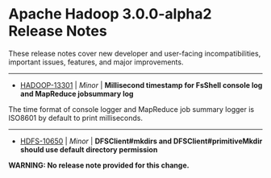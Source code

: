 
<!---
# Licensed to the Apache Software Foundation (ASF) under one
# or more contributor license agreements.  See the NOTICE file
# distributed with this work for additional information
# regarding copyright ownership.  The ASF licenses this file
# to you under the Apache License, Version 2.0 (the
# "License"); you may not use this file except in compliance
# with the License.  You may obtain a copy of the License at
#
#     http://www.apache.org/licenses/LICENSE-2.0
#
# Unless required by applicable law or agreed to in writing, software
# distributed under the License is distributed on an "AS IS" BASIS,
# WITHOUT WARRANTIES OR CONDITIONS OF ANY KIND, either express or implied.
# See the License for the specific language governing permissions and
# limitations under the License.
-->
# Apache Hadoop  3.0.0-alpha2 Release Notes

These release notes cover new developer and user-facing incompatibilities, important issues, features, and major improvements.


---

* [HADOOP-13301](https://issues.apache.org/jira/browse/HADOOP-13301) | *Minor* | **Millisecond timestamp for FsShell console log and MapReduce jobsummary log**

The time format of console logger and MapReduce job summary logger is ISO8601 by default to print milliseconds.


---

* [HDFS-10650](https://issues.apache.org/jira/browse/HDFS-10650) | *Minor* | **DFSClient#mkdirs and DFSClient#primitiveMkdir should use default directory permission**

**WARNING: No release note provided for this change.**



